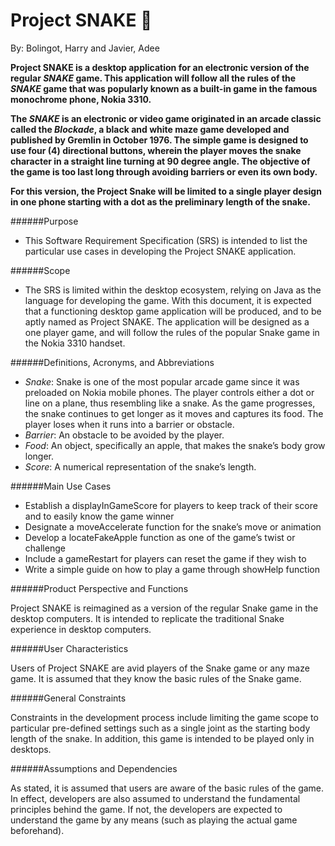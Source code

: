 # Project SNAKE :snake:

By: Bolingot, Harry and Javier, Adee

**Project SNAKE is a desktop application for an electronic version of the regular *SNAKE* game. This application will follow all the rules of the *SNAKE* game that was popularly known as a built-in game in the famous monochrome phone, Nokia 3310.**

**The *SNAKE* is an electronic or video game originated in an arcade classic called the *Blockade*, a black and white maze game developed and published by Gremlin in October 1976.  The simple game is designed to use four (4) directional buttons, wherein the player moves the snake character in a straight line turning at 90 degree angle.  The objective of the game is too last long through avoiding barriers or even its own body.**

**For this version, the Project Snake will be limited to a single player design in one phone starting with a dot as the preliminary length of the snake.**

######Purpose

  * This Software Requirement Specification (SRS) is intended to list the particular use cases in developing the Project SNAKE application.

######Scope

  * The SRS is limited within the desktop ecosystem, relying on Java as the language for developing the game.  With this document, it is expected that a functioning desktop game application will be produced, and to be aptly named as Project SNAKE.  The application will be designed as a one player game, and will follow the rules of the popular Snake game in the Nokia 3310 handset.

######Definitions, Acronyms, and Abbreviations

  * *Snake*: Snake is one of the most popular arcade game since it was preloaded on Nokia mobile phones.  The player controls either a dot or line on a plane, thus resembling like a snake.  As the game progresses, the snake continues to get longer as it moves and captures its food.  The player loses when it runs into a barrier or obstacle.
  * *Barrier*: An obstacle to be avoided by the player.
  * *Food*: An object, specifically an apple, that makes the snake’s body grow longer.
  * *Score*: A numerical representation of the snake’s length.


######Main Use Cases
  * Establish a displayInGameScore for players to keep track of their score and to easily know the game winner
  *	Designate a moveAccelerate function for the snake’s move or animation
  *	Develop a locateFakeApple function as one of the game’s twist or challenge
  *	Include a gameRestart for players can reset the game if they wish to
  *	Write a simple guide on how to play a game through showHelp function


######Product Perspective and Functions

Project SNAKE is reimagined as a version of the regular Snake game in the desktop computers. It is intended to replicate the traditional Snake experience in desktop computers.

######User Characteristics

Users of Project SNAKE are avid players of the Snake game or any maze game.  It is assumed that they know the basic rules of the Snake game.

######General Constraints

Constraints in the development process include limiting the game scope to particular pre-defined settings such as a single joint as the starting body length of the snake.  In addition, this game is intended to be played only in desktops.

######Assumptions and Dependencies

As stated, it is assumed that users are aware of the basic rules of the game.  In effect, developers are also assumed to understand the fundamental principles behind the game.  If not, the developers are expected to understand the game by any means (such as playing the actual game beforehand).
